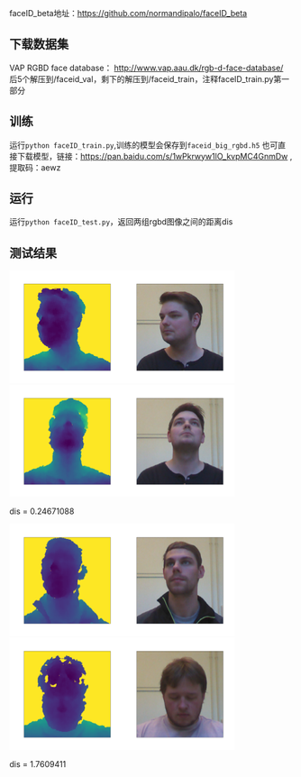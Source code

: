 faceID_beta地址：https://github.com/normandipalo/faceID_beta

## 下载数据集
VAP RGBD face database： http://www.vap.aau.dk/rgb-d-face-database/
后5个解压到/faceid_val，剩下的解压到/faceid_train，注释faceID_train.py第一部分

## 训练
运行`python faceID_train.py`,训练的模型会保存到`faceid_big_rgbd.h5`
也可直接下载模型，链接：https://pan.baidu.com/s/1wPkrwyw1lO_kvpMC4GnmDw  ,提取码：aewz

## 运行
运行`python faceID_test.py`，返回两组rgbd图像之间的距离dis

## 测试结果
<img src='https://raw.githubusercontent.com/zj19941113/faceID_remake/master/img/Figure_1.png' width='200px'/><img src='https://raw.githubusercontent.com/zj19941113/faceID_remake/master/img/Figure_2.png' width='200px'/><img src='https://raw.githubusercontent.com/zj19941113/faceID_remake/master/img/Figure_3.png' width='200px'/><img src='https://raw.githubusercontent.com/zj19941113/faceID_remake/master/img/Figure_4.png' width='200px'/>

dis = 0.24671088

<img src='https://raw.githubusercontent.com/zj19941113/faceID_remake/master/img/Figure_21.png' width='200px'/><img src='https://raw.githubusercontent.com/zj19941113/faceID_remake/master/img/Figure_22.png' width='200px'/><img src='https://raw.githubusercontent.com/zj19941113/faceID_remake/master/img/Figure_23.png' width='200px'/><img src='https://raw.githubusercontent.com/zj19941113/faceID_remake/master/img/Figure_24.png' width='200px'/>

dis = 1.7609411

